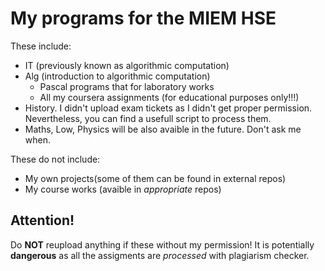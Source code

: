 # My programs for the MIEM HSE
These include:
- IT (previously known as algorithmic computation)
- Alg (introduction to algorithmic computation) 
  - Pascal programs that for laboratory works
  - All my coursera assignments (for educational purposes only!!!)
- History. I didn't upload exam tickets as I didn't get proper permission. Nevertheless, you can find a usefull script to process them.
- Maths, Low, Physics will be also avaible in the future. Don't ask me when.

These do not include:
- My own projects(some of them can be found in external repos)
- My course works (avaible in *appropriate* repos)

## Attention!
Do **NOT** reupload anything if these without my permission! It is potentially **dangerous** as all the assigments are *processed* with plagiarism checker.
